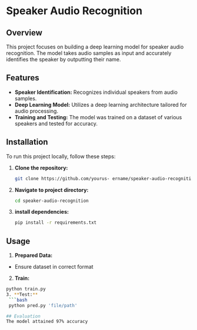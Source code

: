 # Speaker Audio Recognition

## Overview

This project focuses on building a deep learning model for speaker audio recognition. The model takes audio samples as input and accurately identifies the speaker by outputting their name.

## Features

- **Speaker Identification:** Recognizes individual speakers from audio samples.
- **Deep Learning Model:** Utilizes a deep learning architecture tailored for audio processing.
- **Training and Testing:** The model was trained on a dataset of various speakers and tested for accuracy.

## Installation

To run this project locally, follow these steps:

1. **Clone the repository:**
   ```bash
   git clone https://github.com/yourus- ername/speaker-audio-recognition.git
   
2. **Navigate to project directory:**
   ```bash
   cd speaker-audio-recognition

3. **install dependencies:**
   ```bash
   pip install -r requirements.txt

## Usage

1. **Prepared Data:**
- Ensure dataset in correct format
2. **Train:**
  ```bash
  python train.py
3. **Test:**
   ```bash
   python pred.py 'file/path'

## Evaluation
The model attained 97% accuracy
